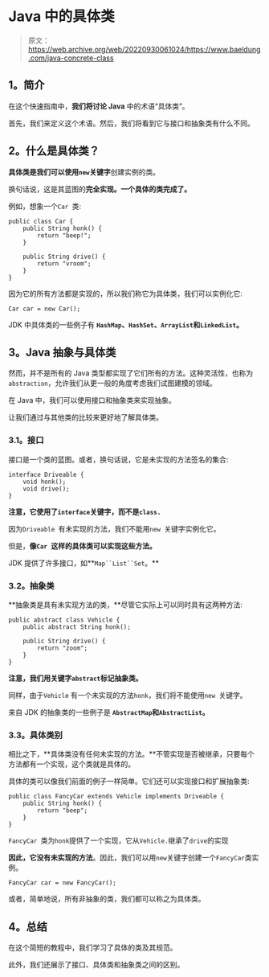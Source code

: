 # Java 中的具体类

> 原文：<https://web.archive.org/web/20220930061024/https://www.baeldung.com/java-concrete-class>

## **1。简介**

在这个快速指南中，**我们将讨论 Java** 中的术语“具体类”。

首先，我们来定义这个术语。然后，我们将看到它与接口和抽象类有什么不同。

## **2。什么是具体类？**

**具体类是我们可以使用`new`关键字**创建实例的类。

换句话说，这是其蓝图的**完全实现。一个具体的类完成了。**

例如，想象一个`Car `类:

```
public class Car {
    public String honk() {
        return "beep!";
    }

    public String drive() {
        return "vroom";
    }
}
```

因为它的所有方法都是实现的，所以我们称它为具体类，我们可以实例化它:

```
Car car = new Car();
```

JDK 中具体类的一些例子有 **`HashMap`、`HashSet`、`ArrayList`和`LinkedList`。**

## **3。Java 抽象与具体类**

然而，并不是所有的 Java 类型都实现了它们所有的方法。这种灵活性，也称为`abstraction`，允许我们从更一般的角度考虑我们试图建模的领域。

在 Java 中，我们可以使用接口和抽象类来实现抽象。

让我们通过与其他类的比较来更好地了解具体类。

### **3.1。接口**

接口是一个类的蓝图。或者，换句话说，它是未实现的方法签名的集合:

```
interface Driveable {
    void honk();
    void drive();
}
```

**注意，它使用了`interface`关键字，而不是`class.`**

因为`Driveable `有未实现的方法，我们不能用`new `关键字实例化它。

但是，**像`Car `这样的具体类可以实现这些方法。**

JDK 提供了许多接口，如**`Map``List``Set`。**

### **3.2。抽象类**

**抽象类是具有未实现方法的类，**尽管它实际上可以同时具有这两种方法:

```
public abstract class Vehicle {
    public abstract String honk();

    public String drive() {
        return "zoom";
    }
}
```

**注意，我们用关键字`abstract`标记抽象类。**

同样，由于`Vehicle` 有一个未实现的方法`honk`，我们将不能使用`new `关键字。

来自 JDK 的抽象类的一些例子是 **`AbstractMap`和`AbstractList`。**

### **3.3。具体类别**

相比之下，**具体类没有任何未实现的方法。**不管实现是否被继承，只要每个方法都有一个实现，这个类就是具体的。

具体的类可以像我们前面的例子一样简单。它们还可以实现接口和扩展抽象类:

```
public class FancyCar extends Vehicle implements Driveable {
    public String honk() { 
        return "beep";
    }
}
```

`FancyCar `类为`honk`提供了一个实现，它从`Vehicle.`继承了`drive`的实现

**因此，它没有未实现的方法**。因此，我们可以用`new`关键字创建一个`FancyCar`类实例。

```
FancyCar car = new FancyCar();
```

或者，简单地说，所有非抽象的类，我们都可以称之为具体类。

## **4。总结**

在这个简短的教程中，我们学习了具体的类及其规范。

此外，我们还展示了接口、具体类和抽象类之间的区别。